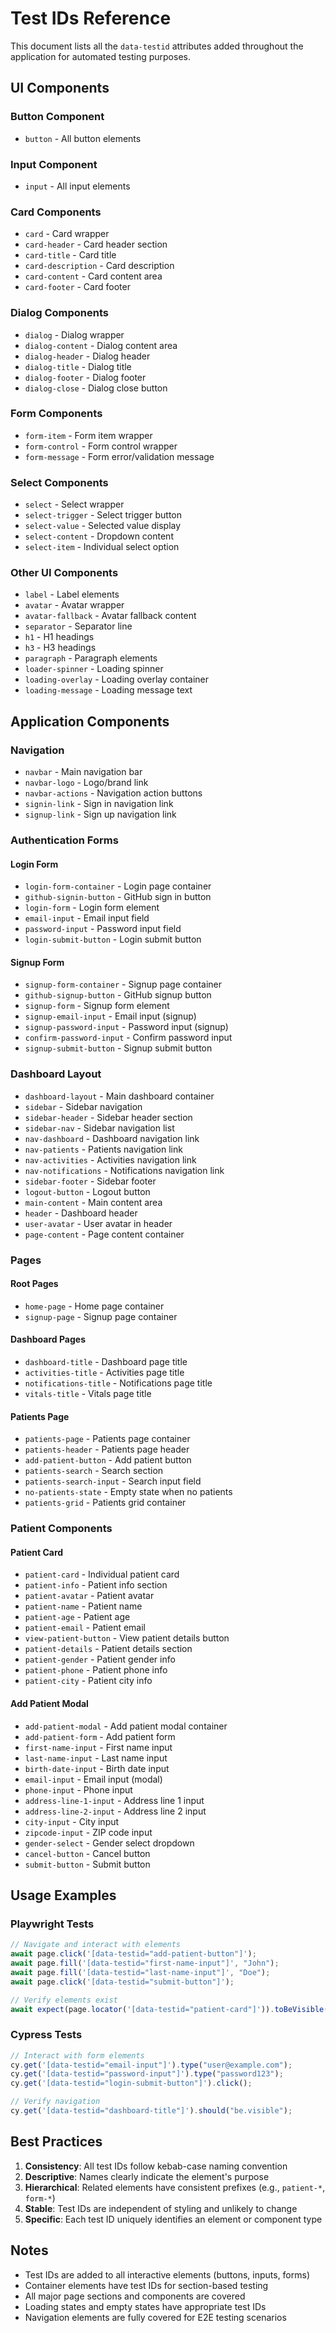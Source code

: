 # Test IDs Reference

This document lists all the `data-testid` attributes added throughout the application for automated testing purposes.

## UI Components

### Button Component

- `button` - All button elements

### Input Component

- `input` - All input elements

### Card Components

- `card` - Card wrapper
- `card-header` - Card header section
- `card-title` - Card title
- `card-description` - Card description
- `card-content` - Card content area
- `card-footer` - Card footer

### Dialog Components

- `dialog` - Dialog wrapper
- `dialog-content` - Dialog content area
- `dialog-header` - Dialog header
- `dialog-title` - Dialog title
- `dialog-footer` - Dialog footer
- `dialog-close` - Dialog close button

### Form Components

- `form-item` - Form item wrapper
- `form-control` - Form control wrapper
- `form-message` - Form error/validation message

### Select Components

- `select` - Select wrapper
- `select-trigger` - Select trigger button
- `select-value` - Selected value display
- `select-content` - Dropdown content
- `select-item` - Individual select option

### Other UI Components

- `label` - Label elements
- `avatar` - Avatar wrapper
- `avatar-fallback` - Avatar fallback content
- `separator` - Separator line
- `h1` - H1 headings
- `h3` - H3 headings
- `paragraph` - Paragraph elements
- `loader-spinner` - Loading spinner
- `loading-overlay` - Loading overlay container
- `loading-message` - Loading message text

## Application Components

### Navigation

- `navbar` - Main navigation bar
- `navbar-logo` - Logo/brand link
- `navbar-actions` - Navigation action buttons
- `signin-link` - Sign in navigation link
- `signup-link` - Sign up navigation link

### Authentication Forms

#### Login Form

- `login-form-container` - Login page container
- `github-signin-button` - GitHub sign in button
- `login-form` - Login form element
- `email-input` - Email input field
- `password-input` - Password input field
- `login-submit-button` - Login submit button

#### Signup Form

- `signup-form-container` - Signup page container
- `github-signup-button` - GitHub signup button
- `signup-form` - Signup form element
- `signup-email-input` - Email input (signup)
- `signup-password-input` - Password input (signup)
- `confirm-password-input` - Confirm password input
- `signup-submit-button` - Signup submit button

### Dashboard Layout

- `dashboard-layout` - Main dashboard container
- `sidebar` - Sidebar navigation
- `sidebar-header` - Sidebar header section
- `sidebar-nav` - Sidebar navigation list
- `nav-dashboard` - Dashboard navigation link
- `nav-patients` - Patients navigation link
- `nav-activities` - Activities navigation link
- `nav-notifications` - Notifications navigation link
- `sidebar-footer` - Sidebar footer
- `logout-button` - Logout button
- `main-content` - Main content area
- `header` - Dashboard header
- `user-avatar` - User avatar in header
- `page-content` - Page content container

### Pages

#### Root Pages

- `home-page` - Home page container
- `signup-page` - Signup page container

#### Dashboard Pages

- `dashboard-title` - Dashboard page title
- `activities-title` - Activities page title
- `notifications-title` - Notifications page title
- `vitals-title` - Vitals page title

#### Patients Page

- `patients-page` - Patients page container
- `patients-header` - Patients page header
- `add-patient-button` - Add patient button
- `patients-search` - Search section
- `patients-search-input` - Search input field
- `no-patients-state` - Empty state when no patients
- `patients-grid` - Patients grid container

### Patient Components

#### Patient Card

- `patient-card` - Individual patient card
- `patient-info` - Patient info section
- `patient-avatar` - Patient avatar
- `patient-name` - Patient name
- `patient-age` - Patient age
- `patient-email` - Patient email
- `view-patient-button` - View patient details button
- `patient-details` - Patient details section
- `patient-gender` - Patient gender info
- `patient-phone` - Patient phone info
- `patient-city` - Patient city info

#### Add Patient Modal

- `add-patient-modal` - Add patient modal container
- `add-patient-form` - Add patient form
- `first-name-input` - First name input
- `last-name-input` - Last name input
- `birth-date-input` - Birth date input
- `email-input` - Email input (modal)
- `phone-input` - Phone input
- `address-line-1-input` - Address line 1 input
- `address-line-2-input` - Address line 2 input
- `city-input` - City input
- `zipcode-input` - ZIP code input
- `gender-select` - Gender select dropdown
- `cancel-button` - Cancel button
- `submit-button` - Submit button

## Usage Examples

### Playwright Tests

```typescript
// Navigate and interact with elements
await page.click('[data-testid="add-patient-button"]');
await page.fill('[data-testid="first-name-input"]', "John");
await page.fill('[data-testid="last-name-input"]', "Doe");
await page.click('[data-testid="submit-button"]');

// Verify elements exist
await expect(page.locator('[data-testid="patient-card"]')).toBeVisible();
```

### Cypress Tests

```typescript
// Interact with form elements
cy.get('[data-testid="email-input"]').type("user@example.com");
cy.get('[data-testid="password-input"]').type("password123");
cy.get('[data-testid="login-submit-button"]').click();

// Verify navigation
cy.get('[data-testid="dashboard-title"]').should("be.visible");
```

## Best Practices

1. **Consistency**: All test IDs follow kebab-case naming convention
2. **Descriptive**: Names clearly indicate the element's purpose
3. **Hierarchical**: Related elements have consistent prefixes (e.g., `patient-*`, `form-*`)
4. **Stable**: Test IDs are independent of styling and unlikely to change
5. **Specific**: Each test ID uniquely identifies an element or component type

## Notes

- Test IDs are added to all interactive elements (buttons, inputs, forms)
- Container elements have test IDs for section-based testing
- All major page sections and components are covered
- Loading states and empty states have appropriate test IDs
- Navigation elements are fully covered for E2E testing scenarios

